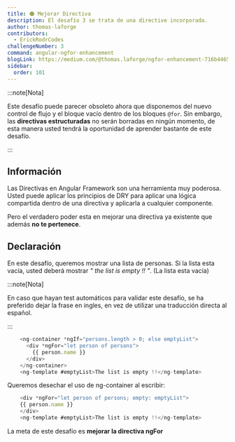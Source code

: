 ```yaml
---
title: 🟠 Mejorar Directiva
description: El desafío 3 se trata de una directive incorporada.
author: thomas-laforge
contributors:
  - ErickRodrCodes
challengeNumber: 3
command: angular-ngfor-enhancement
blogLink: https://medium.com/@thomas.laforge/ngfor-enhancement-716b44656a6c
sidebar:
  order: 101
---
```


:::note[Nota]

Este desafío puede parecer obsoleto ahora que disponemos del nuevo control de flujo y el bloque vacío dentro de los bloques `@for`. Sin embargo, las **directivas estructuradas** no serán borradas en ningún momento, de esta manera usted tendrá la oportunidad de aprender bastante de este desafío.

:::

## Información

Las Directivas en Angular Framework son una herramienta muy poderosa. Usted puede aplicar los principios de DRY para aplicar una lógica compartida dentro de una directiva y aplicarla a cualquier componente.

Pero el verdadero poder esta en mejorar una directiva ya existente que además **no te pertenece**.

## Declaración

En este desafío, queremos mostrar una lista de personas. Si la lista esta vacía, usted deberá mostrar _" the list is empty !! "_. (La lista esta vacía)

:::note[Nota]

En caso que hayan test automáticos para validar este desafío, se ha preferido dejar la frase en ingles, en vez de utilizar una traducción directa al español.

:::

```typescript
    <ng-container *ngIf="persons.length > 0; else emptyList">
      <div *ngFor="let person of persons">
        {{ person.name }}
      </div>
    </ng-container>
    <ng-template #emptyList>The list is empty !!</ng-template>
```

Queremos desechar el uso de ng-container al escribir:

```typescript
    <div *ngFor="let person of persons; empty: emptyList">
    {{ person.name }}
    </div>
    <ng-template #emptyList>The list is empty !!</ng-template>
```

La meta de este desafío es **mejorar la directiva ngFor**
